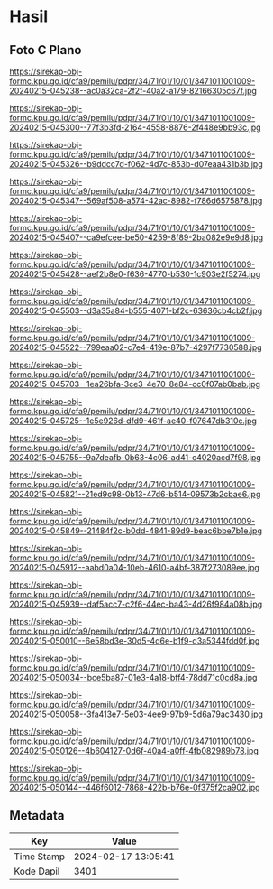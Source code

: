 # Hasil

## Foto C Plano

https://sirekap-obj-formc.kpu.go.id/cfa9/pemilu/pdpr/34/71/01/10/01/3471011001009-20240215-045238--ac0a32ca-2f2f-40a2-a179-82166305c67f.jpg

https://sirekap-obj-formc.kpu.go.id/cfa9/pemilu/pdpr/34/71/01/10/01/3471011001009-20240215-045300--77f3b3fd-2164-4558-8876-2f448e9bb93c.jpg

https://sirekap-obj-formc.kpu.go.id/cfa9/pemilu/pdpr/34/71/01/10/01/3471011001009-20240215-045326--b9ddcc7d-f062-4d7c-853b-d07eaa431b3b.jpg

https://sirekap-obj-formc.kpu.go.id/cfa9/pemilu/pdpr/34/71/01/10/01/3471011001009-20240215-045347--569af508-a574-42ac-8982-f786d6575878.jpg

https://sirekap-obj-formc.kpu.go.id/cfa9/pemilu/pdpr/34/71/01/10/01/3471011001009-20240215-045407--ca9efcee-be50-4259-8f89-2ba082e9e9d8.jpg

https://sirekap-obj-formc.kpu.go.id/cfa9/pemilu/pdpr/34/71/01/10/01/3471011001009-20240215-045428--aef2b8e0-f636-4770-b530-1c903e2f5274.jpg

https://sirekap-obj-formc.kpu.go.id/cfa9/pemilu/pdpr/34/71/01/10/01/3471011001009-20240215-045503--d3a35a84-b555-4071-bf2c-63636cb4cb2f.jpg

https://sirekap-obj-formc.kpu.go.id/cfa9/pemilu/pdpr/34/71/01/10/01/3471011001009-20240215-045522--799eaa02-c7e4-419e-87b7-4297f7730588.jpg

https://sirekap-obj-formc.kpu.go.id/cfa9/pemilu/pdpr/34/71/01/10/01/3471011001009-20240215-045703--1ea26bfa-3ce3-4e70-8e84-cc0f07ab0bab.jpg

https://sirekap-obj-formc.kpu.go.id/cfa9/pemilu/pdpr/34/71/01/10/01/3471011001009-20240215-045725--1e5e926d-dfd9-461f-ae40-f07647db310c.jpg

https://sirekap-obj-formc.kpu.go.id/cfa9/pemilu/pdpr/34/71/01/10/01/3471011001009-20240215-045755--9a7deafb-0b63-4c06-ad41-c4020acd7f98.jpg

https://sirekap-obj-formc.kpu.go.id/cfa9/pemilu/pdpr/34/71/01/10/01/3471011001009-20240215-045821--21ed9c98-0b13-47d6-b514-09573b2cbae6.jpg

https://sirekap-obj-formc.kpu.go.id/cfa9/pemilu/pdpr/34/71/01/10/01/3471011001009-20240215-045849--21484f2c-b0dd-4841-89d9-beac6bbe7b1e.jpg

https://sirekap-obj-formc.kpu.go.id/cfa9/pemilu/pdpr/34/71/01/10/01/3471011001009-20240215-045912--aabd0a04-10eb-4610-a4bf-387f273089ee.jpg

https://sirekap-obj-formc.kpu.go.id/cfa9/pemilu/pdpr/34/71/01/10/01/3471011001009-20240215-045939--daf5acc7-c2f6-44ec-ba43-4d26f984a08b.jpg

https://sirekap-obj-formc.kpu.go.id/cfa9/pemilu/pdpr/34/71/01/10/01/3471011001009-20240215-050010--6e58bd3e-30d5-4d6e-b1f9-d3a5344fdd0f.jpg

https://sirekap-obj-formc.kpu.go.id/cfa9/pemilu/pdpr/34/71/01/10/01/3471011001009-20240215-050034--bce5ba87-01e3-4a18-bff4-78dd71c0cd8a.jpg

https://sirekap-obj-formc.kpu.go.id/cfa9/pemilu/pdpr/34/71/01/10/01/3471011001009-20240215-050058--3fa413e7-5e03-4ee9-97b9-5d6a79ac3430.jpg

https://sirekap-obj-formc.kpu.go.id/cfa9/pemilu/pdpr/34/71/01/10/01/3471011001009-20240215-050126--4b604127-0d6f-40a4-a0ff-4fb082989b78.jpg

https://sirekap-obj-formc.kpu.go.id/cfa9/pemilu/pdpr/34/71/01/10/01/3471011001009-20240215-050144--446f6012-7868-422b-b76e-0f375f2ca902.jpg


## Metadata

| Key        | Value               |
| ---------- | ------------------- |
| Time Stamp | 2024-02-17 13:05:41 |
| Kode Dapil | 3401                |



